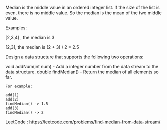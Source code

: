 Median is the middle value in an ordered integer list. If the size of the list is even, there is no middle value. So the median is the mean of the two middle value.

Examples: 

[2,3,4] , the median is 3

[2,3], the median is (2 + 3) / 2 = 2.5

Design a data structure that supports the following two operations:

void addNum(int num) - Add a integer number from the data stream to the data structure.
double findMedian() - Return the median of all elements so far.


```
For example:

add(1)
add(2)
findMedian() -> 1.5
add(3) 
findMedian() -> 2
```

LeetCode : https://leetcode.com/problems/find-median-from-data-stream/